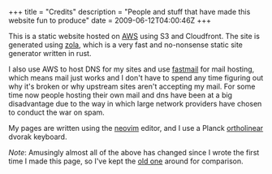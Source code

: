 +++
title = "Credits"
description = "People and stuff that have made this website fun to produce"
date = 2009-06-12T04:00:46Z
+++

This is a static website hosted on [AWS](https://aws.amazon.com) using S3 and
Cloudfront. The site is generated using [zola](https://www.getzola.org), which
is a very fast and no-nonsense static site generator written in rust.

I also use AWS to host DNS for my sites and use
[fastmail](https://www.fastmail.com) for mail hosting, which means mail just
works and I don't have to spend any time figuring out why it's broken or why
upstream sites aren't accepting my mail. For some time now people hosting their
own mail and dns have been at a big disadvantage due to the way in which large
network providers have chosen to conduct the war on spam.

My pages are written using the [neovim][12] editor, and I use a Planck
[ortholinear][13] dvorak keyboard.

*Note*: Amusingly almost all of the above has changed since I wrote the first
time I made this page, so I've kept the [old one](/articles/ancient-credits) around for comparison.

[12]: https://www.neovim.io/
[13]: https://olkb.com]
